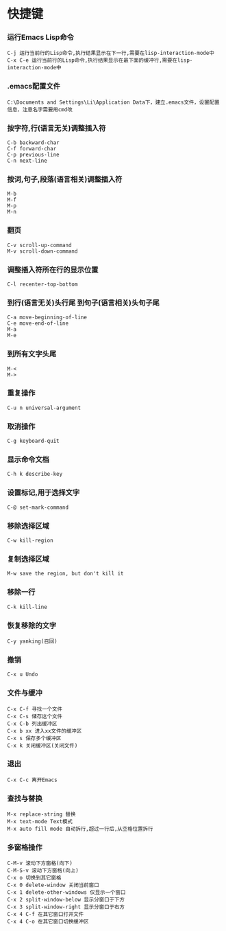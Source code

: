 # 快捷键

### 运行Emacs Lisp命令
```text
C-j 运行当前行的Lisp命令,执行结果显示在下一行,需要在lisp-interaction-mode中
C-x C-e 运行当前行的Lisp命令,执行结果显示在最下面的缓冲行,需要在lisp-interaction-mode中
```

### .emacs配置文件
```text
C:\Documents and Settings\Li\Application Data下，建立.emacs文件，设置配置信息，注意名字需要用cmd改
```


### 按字符,行(语言无关)调整插入符
```text
C-b backward-char
C-f forward-char
C-p previous-line
C-n next-line
```

### 按词,句子,段落(语言相关)调整插入符
```text
M-b
M-f
M-p
M-n
```

### 翻页
```text
C-v scroll-up-command
M-v scroll-down-command
```

### 调整插入符所在行的显示位置
```text
C-l recenter-top-bottom
```

### 到行(语言无关)头行尾 到句子(语言相关)头句子尾
```text
C-a move-beginning-of-line
C-e move-end-of-line
M-a
M-e
```

### 到所有文字头尾
```text
M-<
M->
```

### 重复操作
```text
C-u n universal-argument
```

### 取消操作
```text
C-g keyboard-quit
```

### 显示命令文档
```text
C-h k describe-key
```

### 设置标记,用于选择文字
```text
C-@ set-mark-command
```

### 移除选择区域
```text
C-w kill-region
```

### 复制选择区域
```text
M-w save the region, but don't kill it
```

### 移除一行
```text
C-k kill-line
```

### 恢复移除的文字
```text
C-y yanking(召回)
```

### 撤销
```text
C-x u Undo
```

### 文件与缓冲
```text
C-x C-f 寻找一个文件
C-x C-s 储存这个文件
C-x C-b 列出缓冲区
C-x b xx 进入xx文件的缓冲区
C-x s 保存多个缓冲区
C-x k 关闭缓冲区(关闭文件)
```

### 退出
```text
C-x C-c 离开Emacs
```

### 查找与替换
```text
M-x replace-string 替换
M-x text-mode Text模式
M-x auto fill mode 自动拆行,超过一行后,从空格位置拆行
```

### 多窗格操作
```text
C-M-v 滚动下方窗格(向下)
C-M-S-v 滚动下方窗格(向上)
C-x o 切换到其它窗格
C-x 0 delete-window 关闭当前窗口
C-x 1 delete-other-windows 仅显示一个窗口
C-x 2 split-window-below 显示分窗口于下方
C-x 3 split-window-right 显示分窗口于右方
C-x 4 C-f 在其它窗口打开文件
C-x 4 C-o 在其它窗口切换缓冲区
```

